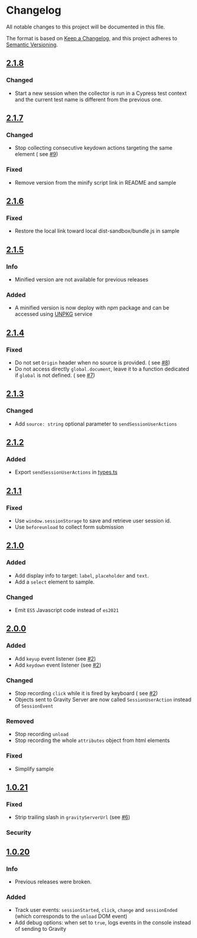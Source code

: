 # Changelog

All notable changes to this project will be documented in this file.

The format is based on [Keep a Changelog](https://keepachangelog.com/en/1.0.0/),
and this project adheres to [Semantic Versioning](https://semver.org/spec/v2.0.0.html).

## [2.1.8](https://github.com/Smartesting/gravity-data-collector/compare/v2.1.7...v2.1.8)

### Changed

- Start a new session when the collector is run in a Cypress test context and the current test name is different from
  the previous one.

## [2.1.7](https://github.com/Smartesting/gravity-data-collector/compare/v2.1.6...v2.1.7)

### Changed

- Stop collecting consecutive keydown actions targeting the same element (
  see [#9](https://github.com/Smartesting/gravity-data-collector/issues/9))

### Fixed

- Remove version from the minify script link in README and sample

## [2.1.6](https://github.com/Smartesting/gravity-data-collector/compare/v2.1.5...v2.1.6)

### Fixed

- Restore the local link toward local dist-sandbox/bundle.js in sample

## [2.1.5](https://github.com/Smartesting/gravity-data-collector/compare/v2.1.4...v2.1.5)

### Info

- Minified version are not available for previous releases

### Added

- A minified version is now deploy with npm package and can be accessed using [UNPKG](https://unpkg.com/) service

## [2.1.4](https://github.com/Smartesting/gravity-data-collector/compare/v2.1.3...v2.1.4)

### Fixed

- Do not set `Origin` header when no source is provided. (
  see [#8](https://github.com/Smartesting/gravity-data-collector/issues/8))
- Do not access directly `global.document`, leave it to a function dedicated if `global` is not defined. (
  see [#7](https://github.com/Smartesting/gravity-data-collector/issues/7))

## [2.1.3](https://github.com/Smartesting/gravity-data-collector/compare/v2.1.2...v2.1.3)

### Changed

- Add `source: string` optional parameter to `sendSessionUserActions`

## [2.1.2](https://github.com/Smartesting/gravity-data-collector/compare/v2.1.1...v2.1.2)

### Added

- Export `sendSessionUserActions` in [types.ts](./src/types.ts)

## [2.1.1](https://github.com/Smartesting/gravity-data-collector/compare/v2.1.0...v2.1.1)

### Fixed

- Use `window.sessionStorage` to save and retrieve user session id.
- Use `beforeunload` to collect form submission

## [2.1.0](https://github.com/Smartesting/gravity-data-collector/compare/v2.0.0...v2.1.0)

### Added

- Add display info to target: `label`, `placeholder` and `text`.
- Add a `select` element to sample.

### Changed

- Emit `ES5` Javascript code instead of `es2021`

## [2.0.0](https://github.com/Smartesting/gravity-data-collector/compare/v1.0.21...v2.0.0)

### Added

- Add `keyup` event listener (see [#2](https://github.com/Smartesting/gravity-data-collector/issues/2))
- Add `keydown` event listener (see [#2](https://github.com/Smartesting/gravity-data-collector/issues/2))

### Changed

- Stop recording `click` while it is fired by keyboard (
  see [#2](https://github.com/Smartesting/gravity-data-collector/issues/2))
- Objects sent to Gravity Server are now called `SessionUserAction` instead of `SessionEvent`

### Removed

- Stop recording `unload`
- Stop recording the whole `attributes` object from html elements

### Fixed

- Simplify sample

## [1.0.21](https://github.com/Smartesting/gravity-data-collector/compare/v1.0.20...v1.0.21)

### Fixed

- Strip trailing slash in `gravityServerUrl` (see [#6](https://github.com/Smartesting/gravity-data-collector/issues/6))

### Security

## [1.0.20](https://github.com/Smartesting/gravity-data-collector/compare/old...new)

### Info

- Previous releases were broken.

### Added

- Track user events: `sessionStarted`, `click`, `change` and `sessionEnded` (which corresponds to the `unload` DOM
  event)
- Add debug options: when set to `true`, logs events in the console instead of sending to Gravity
